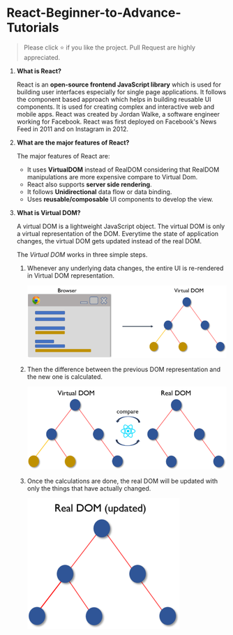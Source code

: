 # React-Beginner-to-Advance-Tutorials
> Please click :star: if you like the project. Pull Request are highly appreciated.
   
1.  **What is React?**

    React is an **open-source frontend JavaScript library** which is used for building user interfaces especially for single page applications. It follows the component based approach which helps in building reusable UI components. It is used for creating complex and interactive web and mobile apps. React was created by Jordan Walke, a software engineer working for Facebook. React was first deployed on Facebook's News Feed in 2011 and on Instagram in 2012.
    
2.  **What are the major features of React?**

    The major features of React are:

    * It uses **VirtualDOM** instead of RealDOM considering that RealDOM manipulations are more expensive compare to Virtual Dom.
    * React also supports **server side rendering**.
    * It follows **Unidirectional** data flow or data binding.
    * Uses **reusable/composable** UI components to develop the view.


3.  **What is Virtual DOM?**

    A virtual DOM is a lightweight JavaScript object. The virtual DOM is only a virtual representation of the DOM. Everytime the state of application changes, the virtual DOM gets updated instead of the real DOM.

    The *Virtual DOM* works in three simple steps.

    1. Whenever any underlying data changes, the entire UI is re-rendered in Virtual DOM representation.

       ![virtualdom1](images/vd1.png)

    2. Then the difference between the previous DOM representation and the new one is calculated.

       ![virtualdom2](images/vd2.png)

    3. Once the calculations are done, the real DOM will be updated with only the things that have actually changed.
    
       ![virtualdom3](images/vd3.png)
    
